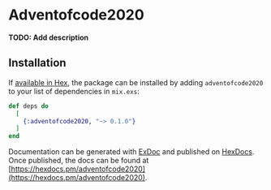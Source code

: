 # Adventofcode2020

**TODO: Add description**

## Installation

If [available in Hex](https://hex.pm/docs/publish), the package can be installed
by adding `adventofcode2020` to your list of dependencies in `mix.exs`:

```elixir
def deps do
  [
    {:adventofcode2020, "~> 0.1.0"}
  ]
end
```

Documentation can be generated with [ExDoc](https://github.com/elixir-lang/ex_doc)
and published on [HexDocs](https://hexdocs.pm). Once published, the docs can
be found at [https://hexdocs.pm/adventofcode2020](https://hexdocs.pm/adventofcode2020).

